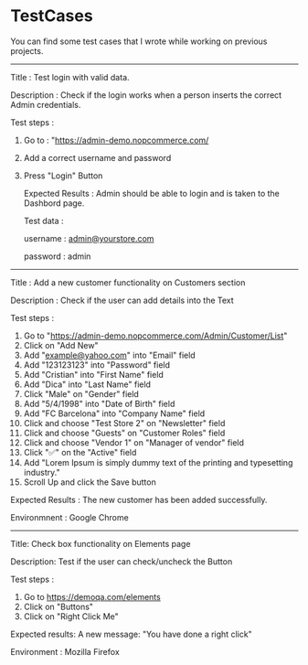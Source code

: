 # TestCases

You can find some test cases that I wrote while working on previous projects. 

______________________________________________________________________________________________________________________________________________________________________

Title : Test login with valid data. 

Description : Check if the login works when a person inserts the correct Admin credentials. 

 Test steps : 

1. Go to : "https://admin-demo.nopcommerce.com/
2. Add a correct username and password
3. Press "Login" Button

   Expected Results : Admin should be able to login and is taken to the Dashbord page.
   
   Test data :
 
    username : admin@yourstore.com
   
    password : admin

______________________________________________________________________________________________________________________________________________________________________

   Title : Add a new customer functionality on Customers section

   Description : Check if the user can add details into the Text 

   Test steps : 

   1. Go to "https://admin-demo.nopcommerce.com/Admin/Customer/List"
   2. Click on "Add New"
   3. Add "example@yahoo.com" into "Email" field
   4. Add "123123123" into "Password" field
   5. Add "Cristian" into "First Name" field
   6. Add "Dica" into "Last Name" field
   7. Click "Male" on "Gender" field
   8. Add "5/4/1998" into "Date of Birth" field
   9. Add "FC Barcelona" into "Company Name" field
   10. Click and choose "Test Store 2" on "Newsletter" field
   11. Click and choose "Guests" on "Customer Roles" field
   12. Click and choose "Vendor 1" on "Manager of vendor" field
   13. Click "✅" on the "Active" field
   14. Add "Lorem Ipsum is simply dummy text of the printing and typesetting industry."
   15. Scroll Up and click the Save button 

   Expected Results : The new customer has been added successfully. 

   Environmnent : Google Chrome  
   ____________________________________________________________________________________________________________________________________________________________________


   Title: Check box functionality on Elements page

   Description: Test if the user can check/uncheck the Button

   Test steps : 
   
   1. Go to https://demoqa.com/elements
   2. Click on "Buttons"
   3. Click on "Right Click Me"

   Expected results: A new message: "You have done a right click" 

   Environment : Mozilla Firefox
      

